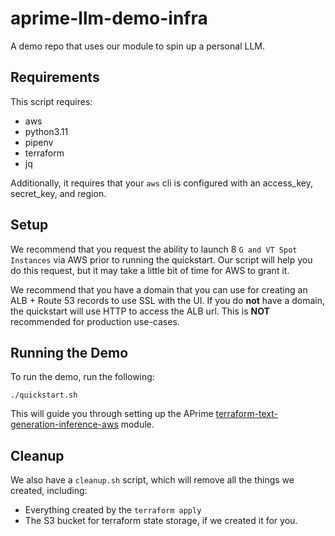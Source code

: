 # aprime-llm-demo-infra
A demo repo that uses our module to spin up a personal LLM.

## Requirements
This script requires:
- aws
- python3.11
- pipenv
- terraform
- jq

Additionally, it requires that your `aws` cli is configured with an access_key, secret_key, and region.

## Setup
We recommend that you request the ability to launch 8 `G and VT Spot Instances` via AWS prior to running the quickstart. Our script will help you do this request, but it may take a little bit of time for AWS to grant it.

We recommend that you have a domain that you can use for creating an ALB + Route 53 records to use SSL with the UI.
If you do **not** have a domain, the quickstart will use HTTP to access the ALB url. This is **NOT** recommended for production use-cases.

## Running the Demo
To run the demo, run the following:

`./quickstart.sh`

This will guide you through setting up the APrime [terraform-text-generation-inference-aws](https://github.com/aprimetechnology/terraform-text-generation-inference-aws) module.

## Cleanup
We also have a `cleanup.sh` script, which will remove all the things we created, including:
- Everything created by the `terraform apply`
- The S3 bucket for terraform state storage, if we created it for you.
